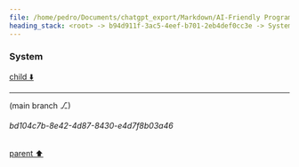 ```yaml
---
file: /home/pedro/Documents/chatgpt_export/Markdown/AI-Friendly Programming Language.md
heading_stack: <root> -> b94d911f-3ac5-4eef-b701-2eb4def0cc3e -> System
---
```

### System

[child ⬇️](#bd104c7b-8e42-4d87-8430-e4d7f8b03a46)

---

(main branch ⎇)
###### bd104c7b-8e42-4d87-8430-e4d7f8b03a46
[parent ⬆️](#b94d911f-3ac5-4eef-b701-2eb4def0cc3e)
